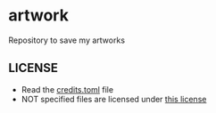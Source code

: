 # artwork

Repository to save my artworks

## LICENSE
- Read the [credits.toml](./credits.toml) file
- NOT specified files are licensed under [this license](./LICENSE)
